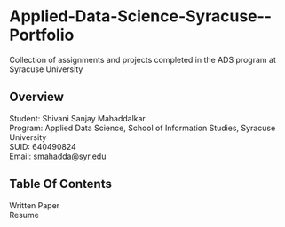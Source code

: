 # Applied-Data-Science-Syracuse--Portfolio
Collection of assignments and projects completed in the ADS program at Syracuse University

## Overview

Student: Shivani Sanjay Mahaddalkar  
Program: Applied Data Science, School of Information Studies, Syracuse University  
SUID: 640490824  
Email: smahadda@syr.edu  

## Table Of Contents
Written Paper  
Resume
